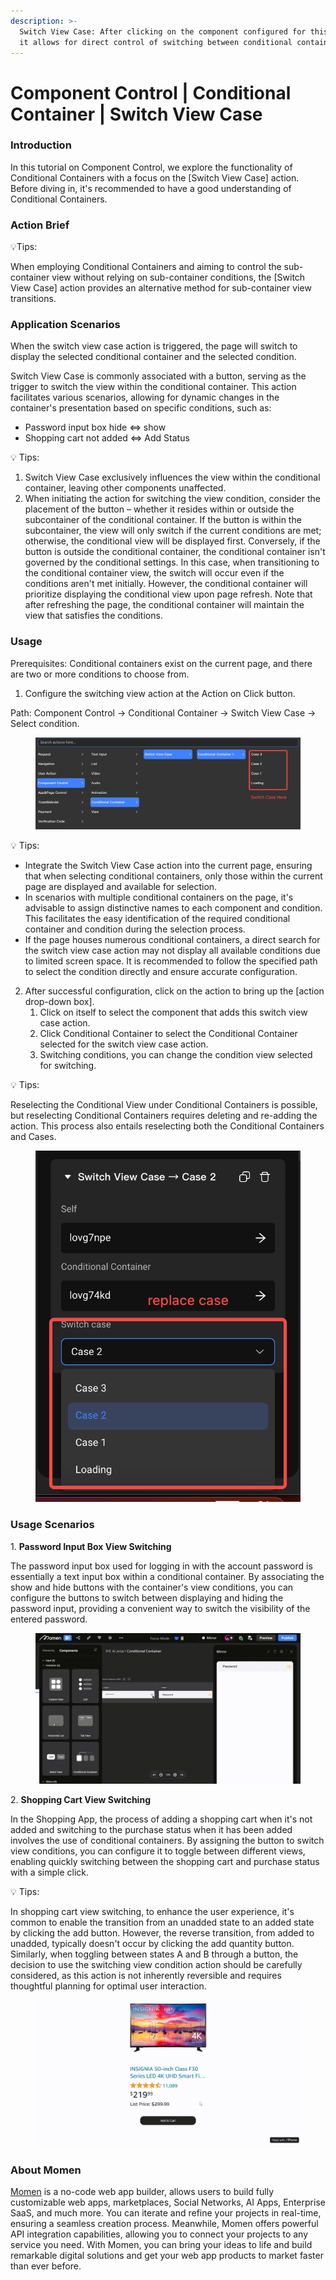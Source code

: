 ```yaml
---
description: >-
  Switch View Case: After clicking on the component configured for this action,
  it allows for direct control of switching between conditional containers.
---
```


# Component Control | Conditional Container | Switch View Case

### **Introduction**

In this tutorial on Component Control, we explore the functionality of Conditional Containers with a focus on the \[Switch View Case] action. Before diving in, it's recommended to have a good understanding of Conditional Containers.

### **Action Brief**

💡Tips:

When employing Conditional Containers and aiming to control the sub-container view without relying on sub-container conditions, the \[Switch View Case] action provides an alternative method for sub-container view transitions.

### **Application Scenarios**

When the switch view case action is triggered, the page will switch to display the selected conditional container and the selected condition.

Switch View Case is commonly associated with a button, serving as the trigger to switch the view within the conditional container. This action facilitates various scenarios, allowing for dynamic changes in the container's presentation based on specific conditions, such as:

* Password input box hide ⇔ show
* Shopping cart not added ⇔ Add Status

💡 Tips:

1. Switch View Case exclusively influences the view within the conditional container, leaving other components unaffected.
2. When initiating the action for switching the view condition, consider the placement of the button – whether it resides within or outside the subcontainer of the conditional container. If the button is within the subcontainer, the view will only switch if the current conditions are met; otherwise, the conditional view will be displayed first. Conversely, if the button is outside the conditional container, the conditional container isn't governed by the conditional settings. In this case, when transitioning to the conditional container view, the switch will occur even if the conditions aren't met initially. However, the conditional container will prioritize displaying the conditional view upon page refresh. Note that after refreshing the page, the conditional container will maintain the view that satisfies the conditions.

### **Usage**

Prerequisites: Conditional containers exist on the current page, and there are two or more conditions to choose from.

1. Configure the switching view action at the Action on Click button.

Path: Component Control → Conditional Container → Switch View Case → Select condition.

<figure><img src="../../.gitbook/assets/0 (38).png" alt="The path of using Switch View Case."><figcaption></figcaption></figure>

💡 Tips:

* Integrate the Switch View Case action into the current page, ensuring that when selecting conditional containers, only those within the current page are displayed and available for selection.
* In scenarios with multiple conditional containers on the page, it's advisable to assign distinctive names to each component and condition. This facilitates the easy identification of the required conditional container and condition during the selection process.
* If the page houses numerous conditional containers, a direct search for the switch view case action may not display all available conditions due to limited screen space. It is recommended to follow the specified path to select the condition directly and ensure accurate configuration.

2. After successful configuration, click on the action to bring up the \[action drop-down box].
   1. Click on itself to select the component that adds this switch view case action.
   2. Click Conditional Container to select the Conditional Container selected for the switch view case action.
   3. Switching conditions, you can change the condition view selected for switching.

💡 Tips:

Reselecting the Conditional View under Conditional Containers is possible, but reselecting Conditional Containers requires deleting and re-adding the action. This process also entails reselecting both the Conditional Containers and Cases.

<figure><img src="../../.gitbook/assets/1 (77).png" alt="Re-selection of cases."><figcaption></figcaption></figure>

### **Usage Scenarios**

1\. **Password Input Box View Switching**

The password input box used for logging in with the account password is essentially a text input box within a conditional container. By associating the show and hide buttons with the container's view conditions, you can configure the buttons to switch between displaying and hiding the password input, providing a convenient way to switch the visibility of the entered password.

<figure><img src="../../.gitbook/assets/2 (64).png" alt="Password input box view switching."><figcaption></figcaption></figure>

2\. **Shopping Cart View Switching**

In the Shopping App, the process of adding a shopping cart when it's not added and switching to the purchase status when it has been added involves the use of conditional containers. By assigning the button to switch view conditions, you can configure it to toggle between different views, enabling quickly switching between the shopping cart and purchase status with a simple click.

💡 Tips:

In shopping cart view switching, to enhance the user experience, it's common to enable the transition from an unadded state to an added state by clicking the add button. However, the reverse transition, from added to unadded, typically doesn't occur by clicking the add quantity button. Similarly, when toggling between states A and B through a button, the decision to use the switching view condition action should be carefully considered, as this action is not inherently reversible and requires thoughtful planning for optimal user interaction.

<figure><img src="../../.gitbook/assets/3 (62).png" alt="Shopping cart view switching."><figcaption></figcaption></figure>

### **About Momen​​**

[Momen](https://momen.app/?channel=blog-about) is a no-code web app builder, allows users to build fully customizable web apps, marketplaces, Social Networks, AI Apps, Enterprise SaaS, and much more. You can iterate and refine your projects in real-time, ensuring a seamless creation process. Meanwhile, Momen offers powerful API integration capabilities, allowing you to connect your projects to any service you need. With Momen, you can bring your ideas to life and build remarkable digital solutions and get your web app products to market faster than ever before.​​
